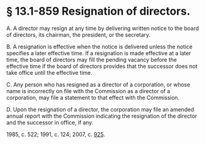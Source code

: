 # § 13.1-859 Resignation of directors.

<p>A. A director may resign at any time by delivering written notice to the board of directors, its chairman, the president, or the secretary.</p><p>B. A resignation is effective when the notice is delivered unless the notice specifies a later effective time. If a resignation is made effective at a later time, the board of directors may fill the pending vacancy before the effective time if the board of directors provides that the successor does not take office until the effective time.</p><p>C. Any person who has resigned as a director of a corporation, or whose name is incorrectly on file with the Commission as a director of a corporation, may file a statement to that effect with the Commission.</p><p>D. Upon the resignation of a director, the corporation may file an amended annual report with the Commission indicating the resignation of the director and the successor in office, if any.</p><p>1985, c. 522; 1991, c. 124; 2007, c. <a href='http://lis.virginia.gov/cgi-bin/legp604.exe?071+ful+CHAP0925'>925</a>.</p>